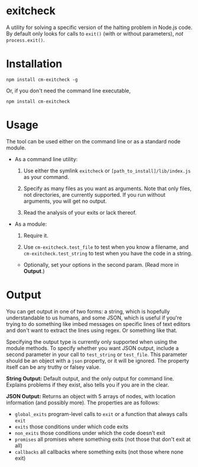 # exitcheck
A utility for solving a specific version of the halting problem in Node.js code. By default only looks for calls to `exit()` (with or without parameters), *not* `process.exit()`. 

# Installation
```
npm install cm-exitcheck -g
```

Or, if you don't need the command line executable, 

```
npm install cm-exitcheck
```

# Usage
The tool can be used either on the command line or as a standard node module.

* As a command line utility:
   1. Use either the symlink `exitcheck` or `[path_to_install]/lib/index.js` as your command.

   1. Specify as many files as you want as arguments. Note that only files, not directories, are currently supported. If you run without arguments, you will get no output.

   1. Read the analysis of your exits or lack thereof.

* As a module:
   1. Require it.

   1. Use `cm-exitcheck.test_file` to test when you know a filename, and `cm-exitcheck.test_string` to test when you have the code in a string.

   * Optionally, set your options in the second param. (Read more in **Output**.)

# Output
You can get output in one of two forms: a string, which is hopefully understandable to us humans, and some JSON, which is useful if you're trying to do something like imbed messages on specific lines of text editors and don't want to extract the lines using regex. Or something like that. 

Specifying the output type is currently only supported when using the module methods. To specify whether you want JSON output, include a second parameter in your call to `test_string` or `test_file`. This parameter should be an object with a `json` property, or it will be ignored. The property itself can be any truthy or falsey value.

**String Output:** Default output, and the only output for command line. Explains problems if they exist, also tells you if you are in the clear.

**JSON Output:** Returns an object with 5 arrays of nodes, with location information (and possibly more). The properties are as follows:

* `global_exits` program-level calls to `exit` or a function that always calls `exit`
* `exits` those conditions under which code exits
* `non_exits` those conditions under which the code doesn't exit
* `promises` all promises where something exits (not those that don't exit at all)
* `callbacks` all callbacks where something exits (not those where none exit)